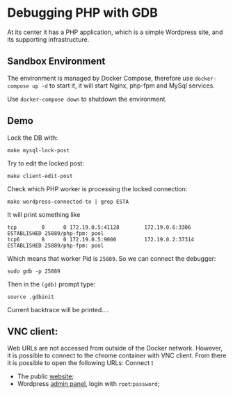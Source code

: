 # Debugging PHP with GDB

At its center it has a PHP application, which is a simple Wordpress site,
and its supporting infrastructure.

## Sandbox Environment

The environment is managed by Docker Compose, therefore use `docker-compose up -d`
to start it, it will start Nginx, php-fpm and MySql services.

Use `docker-compose down` to shutdown the environment.

## Demo 

Lock the DB with:

    make mysql-lock-post

Try to edit the locked post:

    make client-edit-post

Check which PHP worker is processing the locked connection:

    make wordpress-connected-to | grep ESTA

It will print something like

    tcp        0      0 172.19.0.5:41128        172.19.0.6:3306         ESTABLISHED 25889/php-fpm: pool 
    tcp6       8      0 172.19.0.5:9000         172.19.0.2:37314        ESTABLISHED 25889/php-fpm: pool

Which means that worker Pid is `25889`.
So we can connect the debugger:

    sudo gdb -p 25889

Then in the `(gdb)` prompt type:

    source .gdbinit

Current backtrace will be printed....

## VNC client:

Web URLs are not accessed from outside of the Docker network.
However, it is possible to connect to the chrome container with VNC client.
From there it is possible to open the following URLs:
Connect t
- The public [website](http://wordpress-sandbox.discoverops.com);
- Wordpress [admin panel](http://wordpress-sandbox.discoverops.com/wp-admin/), login with `root`:`password`;
